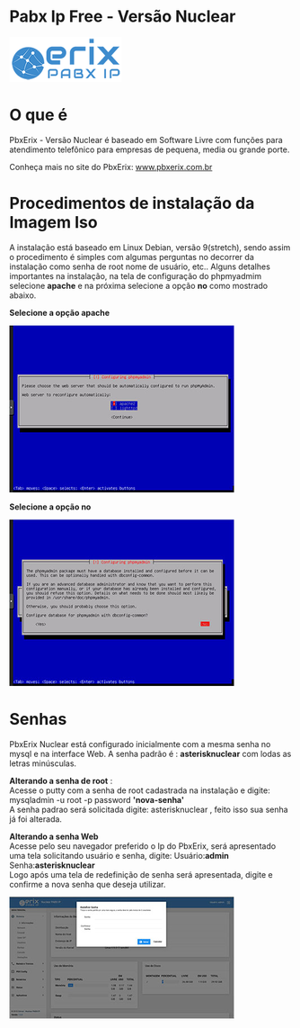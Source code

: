 # Pabx Ip Free - Versão Nuclear
![Getting Started](images/erix_logo.png)

# O que é
PbxErix - Versão Nuclear é  baseado em Software Livre com funções para atendimento telefônico para empresas de pequena, media ou grande porte.

Conheça mais no site do PbxErix: www.pbxerix.com.br

# Procedimentos de instalação da Imagem Iso

A instalação está baseado em Linux Debian, versão 9(stretch), sendo assim o procedimento é simples com algumas perguntas no decorrer da instalação como senha de root nome de usuário, etc..
Alguns detalhes importantes na instalação, na tela de configuração do phpmyadmim selecione **apache** e na próxima selecione a opção **no** como mostrado abaixo.

**Selecione a opção **apache****



![Phpmyadmin apache](images/phpmyadmin1.jpg)


**Selecione a opção **no****

![Phpmyadmin common](images/phpmyadmin2.jpg)


# Senhas
PbxErix Nuclear está configurado inicialmente com a mesma senha no mysql e na interface Web. A senha padrão é : **asterisknuclear** com lodas as letras minúsculas.

**Alterando a senha de root** :  
Acesse o putty com a senha de root cadastrada na instalação e digite:  
mysqladmin -u root -p password **'nova-senha'**  
A senha padrao será solicitada digite: asterisknuclear , feito isso sua senha já foi alterada.

**Alterando a senha Web**  
Acesse pelo seu navegador preferido o Ip do PbxErix, será apresentado uma tela solicitando usuário e senha, digite:  Usuário:**admin**  
Senha:**asterisknuclear**  
Logo após uma tela de redefinição de senha será apresentada, digite e confirme a nova senha que deseja utilizar.


![Erix Login](images/login_web.jpg)
